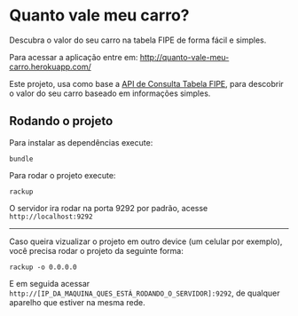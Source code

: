 # Quanto vale meu carro?

Descubra o valor do seu carro na tabela FIPE de forma fácil e simples.

Para acessar a aplicação entre em:
http://quanto-vale-meu-carro.herokuapp.com/

Este projeto, usa como base a [API de Consulta Tabela FIPE](http://fipeapi.appspot.com/), para descobrir o valor do seu carro baseado em informações simples.



## Rodando o projeto
Para instalar as dependências execute:
```
bundle
```

Para rodar o projeto execute:
```
rackup
```
O servidor ira rodar na porta 9292 por padrão, acesse `http://localhost:9292`

---
Caso queira vizualizar o projeto em outro device (um celular por exemplo), você precisa rodar o projeto da seguinte forma:
```
rackup -o 0.0.0.0
```
E em seguida acessar `http://[IP_DA_MAQUINA_QUES_ESTÁ_RODANDO_O_SERVIDOR]:9292`, de qualquer aparelho que estiver na mesma rede.
